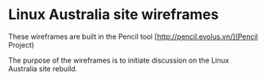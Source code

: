 # Linux Australia site wireframes

These wireframes are built in the Pencil tool
[http://pencil.evolus.vn/](Pencil Project)

The purpose of the wireframes is to initiate discussion on the Linux Australia site rebuild. 

